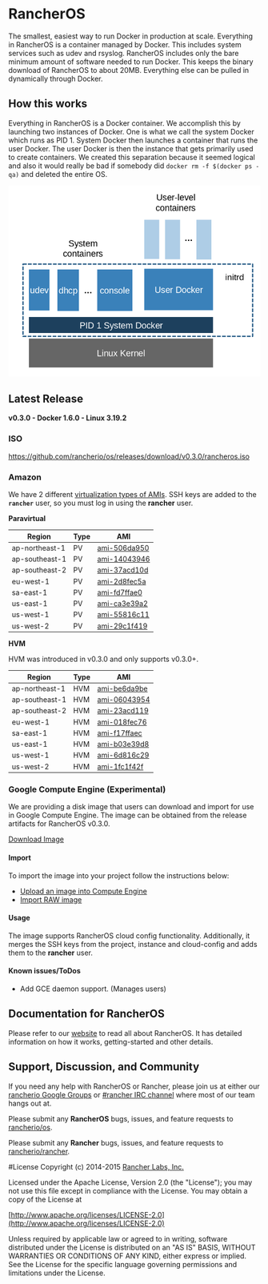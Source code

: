 # RancherOS

The smallest, easiest way to run Docker in production at scale.  Everything in RancherOS is a container managed by Docker.  This includes system services such as udev and rsyslog.  RancherOS includes only the bare minimum amount of software needed to run Docker.  This keeps the binary download of RancherOS to about 20MB.  Everything else can be pulled in dynamically through Docker.

## How this works

Everything in RancherOS is a Docker container.  We accomplish this by launching two instances of
Docker.  One is what we call the system Docker which runs as PID 1.  System Docker then launches
a container that runs the user Docker.  The user Docker is then the instance that gets primarily
used to create containers.  We created this separation because it seemed logical and also
it would really be bad if somebody did `docker rm -f $(docker ps -qa)` and deleted the entire OS.

![How it works](docs/rancheros.png "How it works")


## Latest Release

**v0.3.0 - Docker 1.6.0 - Linux 3.19.2**

### ISO

https://github.com/rancherio/os/releases/download/v0.3.0/rancheros.iso

### Amazon

We have 2 different [virtualization types of AMIs](http://docs.aws.amazon.com/AWSEC2/latest/UserGuide/virtualization_types.html). SSH keys are added to the **`rancher`** user, so you must log in using the **rancher** user.

**Paravirtual**

Region | Type | AMI |
-------|------|------
ap-northeast-1 | PV |  [ami-506da950](https://console.aws.amazon.com/ec2/home?region=ap-northeast-1#launchInstanceWizard:ami=ami-506da950)
ap-southeast-1 | PV |  [ami-14043946](https://console.aws.amazon.com/ec2/home?region=ap-southeast-1#launchInstanceWizard:ami=ami-14043946)
ap-southeast-2 | PV |  [ami-37acd10d](https://console.aws.amazon.com/ec2/home?region=ap-southeast-2#launchInstanceWizard:ami=ami-37acd10d)
eu-west-1 | PV |  [ami-2d8fec5a](https://console.aws.amazon.com/ec2/home?region=eu-west-1#launchInstanceWizard:ami=ami-2d8fec5a)
sa-east-1 | PV |  [ami-fd7ffae0](https://console.aws.amazon.com/ec2/home?region=sa-east-1#launchInstanceWizard:ami=ami-fd7ffae0)
us-east-1 | PV |  [ami-ca3e39a2](https://console.aws.amazon.com/ec2/home?region=us-east-1#launchInstanceWizard:ami=ami-ca3e39a2)
us-west-1 | PV |  [ami-55816c11](https://console.aws.amazon.com/ec2/home?region=us-west-1#launchInstanceWizard:ami=ami-55816c11)
us-west-2 | PV |  [ami-29c1f419](https://console.aws.amazon.com/ec2/home?region=us-west-2#launchInstanceWizard:ami=ami-29c1f419)


**HVM**

HVM was introduced in v0.3.0 and only supports v0.3.0+.

Region | Type | AMI |
-------|------|------
ap-northeast-1 | HVM |  [ami-be6da9be](https://console.aws.amazon.com/ec2/home?region=ap-northeast-1#launchInstanceWizard:ami=ami-be6da9be)
ap-southeast-1 | HVM |  [ami-06043954](https://console.aws.amazon.com/ec2/home?region=ap-southeast-1#launchInstanceWizard:ami=ami-06043954)
ap-southeast-2 | HVM |  [ami-23acd119](https://console.aws.amazon.com/ec2/home?region=ap-southeast-2#launchInstanceWizard:ami=ami-23acd119)
eu-west-1 | HVM |  [ami-018fec76](https://console.aws.amazon.com/ec2/home?region=eu-west-1#launchInstanceWizard:ami=ami-018fec76)
sa-east-1 | HVM |  [ami-f17ffaec](https://console.aws.amazon.com/ec2/home?region=sa-east-1#launchInstanceWizard:ami=ami-f17ffaec)
us-east-1 | HVM |  [ami-b03e39d8](https://console.aws.amazon.com/ec2/home?region=us-east-1#launchInstanceWizard:ami=ami-b03e39d8)
us-west-1 | HVM |  [ami-6d816c29](https://console.aws.amazon.com/ec2/home?region=us-west-1#launchInstanceWizard:ami=ami-6d816c29)
us-west-2 | HVM |  [ami-1fc1f42f](https://console.aws.amazon.com/ec2/home?region=us-west-2#launchInstanceWizard:ami=ami-1fc1f42f)


### Google Compute Engine (Experimental)

We are providing a disk image that users can download and import for use in Google Compute Engine. The image can be obtained from the release artifacts for RancherOS v0.3.0.

[Download Image](https://github.com/rancherio/os/releases/download/v0.3.0/rancheros-030-gce-1.tar.gz)

#### Import
To import the image into your project follow the instructions below:

* [Upload an image into Compute Engine](https://cloud.google.com/compute/docs/tutorials/building-images#publishingimage)
* [Import RAW image](https://cloud.google.com/compute/docs/images#use_saved_image)


#### Usage
The image supports RancherOS cloud config functionality. Additionally, it merges the SSH keys from the project, instance and cloud-config and adds them to the **rancher** user.


#### Known issues/ToDos
 * Add GCE daemon support. (Manages users)


## Documentation for RancherOS

Please refer to our [website](http://rancherio.github.io/os/) to read all about RancherOS. It has detailed information on how it works, getting-started and other details.

## Support, Discussion, and Community
If you need any help with RancherOS or Rancher, please join us at either our [rancherio Google Groups](https://groups.google.com/forum/#!forum/rancherio) or [#rancher IRC channel](http://webchat.freenode.net/?channels=rancher) where most of our team hangs out at.

Please submit any **RancherOS** bugs, issues, and feature requests to [rancherio/os](//github.com/rancherio/os/issues).

Please submit any **Rancher** bugs, issues, and feature requests to [rancherio/rancher](//github.com/rancherio/rancher/issues).

#License
Copyright (c) 2014-2015 [Rancher Labs, Inc.](http://rancher.com)

Licensed under the Apache License, Version 2.0 (the "License");
you may not use this file except in compliance with the License.
You may obtain a copy of the License at

[http://www.apache.org/licenses/LICENSE-2.0](http://www.apache.org/licenses/LICENSE-2.0)

Unless required by applicable law or agreed to in writing, software
distributed under the License is distributed on an "AS IS" BASIS,
WITHOUT WARRANTIES OR CONDITIONS OF ANY KIND, either express or implied.
See the License for the specific language governing permissions and
limitations under the License.

